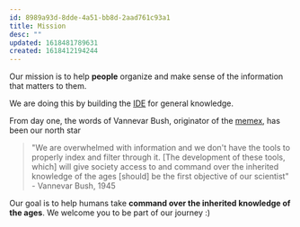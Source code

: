 ```yaml
---
id: 8989a93d-8dde-4a51-bb8d-2aad761c93a1
title: Mission
desc: ""
updated: 1618481789631
created: 1618412194244
---
```


Our mission is to help **people** organize and make sense of the information that matters to them.

We are doing this by building the [IDE](https://en.wikipedia.org/wiki/Integrated_development_environment) for general knowledge.

From day one, the words of Vannevar Bush, originator of the [memex](https://en.wikipedia.org/wiki/Memex), has been our north star

> "We are overwhelmed with information and we don't have the tools to properly index and filter through it. [The development of these tools, which] will give society access to and command over the inherited knowledge of the ages [should] be the first objective of our scientist" - Vannevar Bush, 1945

Our goal is to help humans take **command over the inherited knowledge of the ages**. We welcome you to be part of our journey :)
